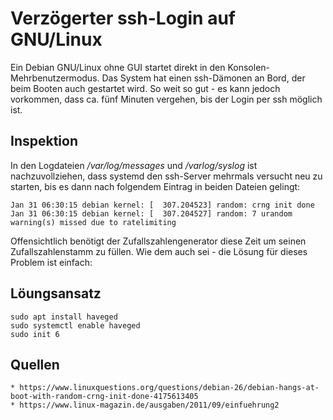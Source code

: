 # Verzögerter ssh-Login auf GNU/Linux

Ein Debian GNU/Linux ohne GUI startet direkt in den Konsolen-Mehrbenutzermodus.
Das System hat einen ssh-Dämonen an Bord, der beim Booten auch gestartet wird.
So weit so gut - es kann jedoch vorkommen,
dass ca. fünf Minuten vergehen,
bis der Login per ssh möglich ist.

## Inspektion

In den Logdateien */var/log/messages* und */varlog/syslog* ist nachzuvollziehen,
dass systemd den ssh-Server mehrmals versucht neu zu starten,
bis es dann nach folgendem Eintrag in beiden Dateien gelingt:
```
Jan 31 06:30:15 debian kernel: [  307.204523] random: crng init done
Jan 31 06:30:15 debian kernel: [  307.204527] random: 7 urandom warning(s) missed due to ratelimiting
```

Offensichtlich benötigt der Zufallszahlengenerator diese Zeit um seinen Zufallszahlenstamm zu füllen.
Wie dem auch sei - die Lösung für dieses Problem ist einfach:

## Löungsansatz
```
sudo apt install haveged
sudo systemctl enable haveged
sudo init 6
```

## Quellen
```
* https://www.linuxquestions.org/questions/debian-26/debian-hangs-at-boot-with-random-crng-init-done-4175613405
* https://www.linux-magazin.de/ausgaben/2011/09/einfuehrung2
```